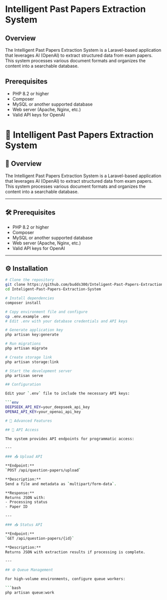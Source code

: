 # Intelligent Past Papers Extraction System

## Overview

The Intelligent Past Papers Extraction System is a Laravel-based application that leverages AI (OpenAI) to extract structured data from exam papers. This system processes various document formats and organizes the content into a searchable database.

## Prerequisites

- PHP 8.2 or higher
- Composer
- MySQL or another supported database
- Web server (Apache, Nginx, etc.)
- Valid API keys for OpenAI

# 🧠 Intelligent Past Papers Extraction System

## 📄 Overview

The Intelligent Past Papers Extraction System is a Laravel-based application that leverages AI (OpenAI) to extract structured data from exam papers. This system processes various document formats and organizes the content into a searchable database.

---

## 🛠️ Prerequisites

- PHP 8.2 or higher  
- Composer  
- MySQL or another supported database  
- Web server (Apache, Nginx, etc.)  
- Valid API keys for OpenAI  

---

## ⚙️ Installation

```bash
# Clone the repository
git clone https://github.com/budds300/Inteligent-Past-Papers-Extraction-System.git
cd Inteligent-Past-Papers-Extraction-System

# Install dependencies
composer install

# Copy environment file and configure
cp .env.example .env
# Edit .env with your database credentials and API keys

# Generate application key
php artisan key:generate

# Run migrations
php artisan migrate

# Create storage link
php artisan storage:link

# Start the development server
php artisan serve

## Configuration

Edit your `.env` file to include the necessary API keys:

```env
DEEPSEEK_API_KEY=your_deepseek_api_key
OPENAI_API_KEY=your_openai_api_key

# 🚀 Advanced Features

## 📡 API Access

The system provides API endpoints for programmatic access:

---

### 📤 Upload API

**Endpoint:**  
`POST /api/question-papers/upload`

**Description:**  
Send a file and metadata as `multipart/form-data`.

**Response:**  
Returns JSON with:
- Processing status
- Paper ID

---

### 📥 Status API

**Endpoint:**  
`GET /api/question-papers/{id}`

**Description:**  
Returns JSON with extraction results if processing is complete.

---

## ⚙️ Queue Management

For high-volume environments, configure queue workers:

```bash
php artisan queue:work
